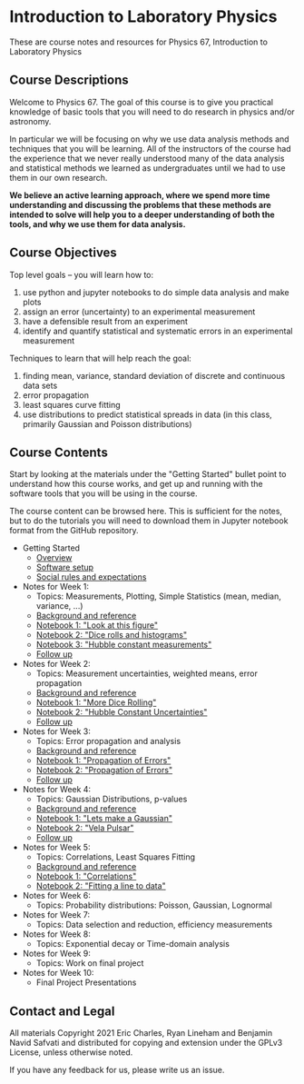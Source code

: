 # Introduction to Laboratory Physics

These are course notes and resources for Physics 67, Introduction to Laboratory Physics

## Course Descriptions

Welcome to Physics 67.   The goal of this course is to give you practical knowledge of basic tools that you will need to do research in physics and/or astronomy.

In particular we will be focusing on why we use data analysis methods and techniques that you will be learning.   All of the instructors of the course had the experience that we never really understood many of the data analysis and statistical methods we learned as undergraduates until we had to use them in our own research.

**We believe an active learning approach, where we spend more time understanding and discussing the problems that these methods are intended to solve will help you to a deeper understanding of both the tools, and why we use them for data analysis.**

## Course Objectives

Top level goals – you will learn how to:

  1. use python and jupyter notebooks to do simple data analysis and make plots
  2. assign an error (uncertainty) to an experimental measurement
  3. have a defensible result from an experiment
  4. identify and quantify statistical and systematic errors in an experimental measurement

Techniques to learn that will help reach the goal:

  1. finding mean, variance, standard deviation of discrete and continuous data sets
  2. error propagation
  3. least squares curve fitting
  4. use distributions to predict statistical spreads in data (in this class, primarily Gaussian and Poisson distributions)

## Course Contents

Start by looking at the materials under the "Getting Started" bullet
point to understand how this course works, and get up and running with
the software tools that you will be using in the course.

The course content can be browsed here.
This is sufficient for the notes, but to do the tutorials you will need to download them in Jupyter notebook format from the GitHub repository.

* Getting Started
  * [Overview](overview.md)
  * [Software setup](setup.md)
  * [Social rules and expectations](social.md)
* Notes for Week 1: 
  * Topics: Measurements, Plotting, Simple Statistics (mean, median, variance, ...)
  * [Background and reference](Week1.md)
  * [Notebook 1: "Look at this figure"](../nb/01_01_Look%20At%20This%20Figure.ipynb)
  * [Notebook 2: "Dice rolls and histograms"](../nb/01_02_Dice_Rolls_and_Histograms.ipynb)
  * [Notebook 3: "Hubble constant measurements"](../nb/01_03_Hubble_Measurements.ipynb)
  * [Follow up](Week1_after.md)
* Notes for Week 2:
  * Topics: Measurement uncertainties, weighted means, error
  propagation
  * [Background and reference](Week2.md)
  * [Notebook 1: "More Dice Rolling"](../nb/02_01_More_Dice_Rolling.ipynb)
  * [Notebook 2: "Hubble Constant Uncertainties"](../nb/02_02_Hubble_Constant_Uncertainties.ipynb)
  * [Follow up](Week2_after.md)
* Notes for Week 3:
  * Topics: Error propagation and analysis
  * [Background and reference](Week3.md)
  * [Notebook 1: "Propagation of Errors"](../nb/03_01_Propagation_of_errors.ipynb)
  * [Notebook 2: "Propagation of Errors"](../nb/03_02_More_Error_Propagation.ipynb)
  * [Follow up](Week3_after.md) 
* Notes for Week 4:
  * Topics: Gaussian Distributions, p-values
  * [Background and reference](Week4.md)
  * [Notebook 1: "Lets make a Gaussian"](../nb/04_01_Lets_Make_A_Gaussian.ipynb)
  * [Notebook 2: "Vela Pulsar"](../nb/04_02_Vela_Pulsar.ipynb)
  * [Follow up](Week4_after.md)
* Notes for Week 5:
  * Topics: Correlations, Least Squares Fitting
  * [Background and reference](Week5.md)
  * [Notebook 1: "Correlations"](../nb/05_01_Correlations.ipynb)
  * [Notebook 2: "Fitting a line to data"](../nb/05_02_Fitting_A_Line_to_Data.ipynb)
* Notes for Week 6:
  * Topics: Probability distributions: Poisson, Gaussian, Lognormal 
* Notes for Week 7:
  * Topics: Data selection and reduction, efficiency measurements 
* Notes for Week 8:
  * Topics: Exponential decay or Time-domain analysis 
* Notes for Week 9:
  * Topics: Work on final project
* Notes for Week 10:
  * Final Project Presentations


## Contact and Legal

All materials Copyright 2021 Eric Charles, Ryan Lineham and Benjamin
Navid Safvati and distributed for copying and extension under the
GPLv3 License, unless otherwise noted.

If you have any feedback for us, please write us an issue.

<!--  LocalWords:  jupyter setup.md Lineham
 -->
